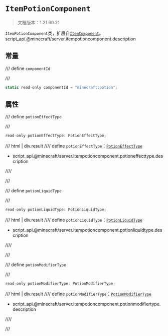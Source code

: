 # `ItemPotionComponent`

> 文档版本：1.21.60.21

`ItemPotionComponent`类，扩展自[`ItemComponent`](./itemcomponent.md)。script_api.@minecraft/server.itempotioncomponent.description

## 常量

/// define
`componentId`


///

```js
static read-only componentId = "minecraft:potion";
```


## 属性

/// define
`potionEffectType`


///

```js
read-only potionEffectType: PotionEffectType;
```

/// html | div.result
//// define
`potionEffectType`：[`PotionEffectType`](./potioneffecttype.md)

- script_api.@minecraft/server.itempotioncomponent.potioneffecttype.description


////

///


/// define
`potionLiquidType`


///

```js
read-only potionLiquidType: PotionLiquidType;
```

/// html | div.result
//// define
`potionLiquidType`：[`PotionLiquidType`](./potionliquidtype.md)

- script_api.@minecraft/server.itempotioncomponent.potionliquidtype.description


////

///


/// define
`potionModifierType`


///

```js
read-only potionModifierType: PotionModifierType;
```

/// html | div.result
//// define
`potionModifierType`：[`PotionModifierType`](./potionmodifiertype.md)

- script_api.@minecraft/server.itempotioncomponent.potionmodifiertype.description


////

///

